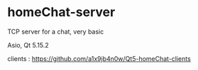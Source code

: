 # homeChat-server

TCP server for a chat, very basic

Asio, Qt 5.15.2

clients : https://github.com/a1x9jb4n0w/Qt5-homeChat-clients
